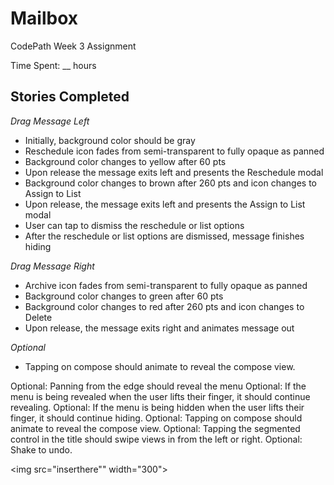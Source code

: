 # Mailbox
CodePath Week 3 Assignment

Time Spent: __ hours

## Stories Completed

*Drag Message Left*
* Initially, background color should be gray
* Reschedule icon fades from semi-transparent to fully opaque as panned
* Background color changes to yellow after 60 pts
* Upon release the message exits left and presents the Reschedule modal
* Background color changes to brown after 260 pts and icon changes to Assign to List
* Upon release, the message exits left and presents the Assign to List modal
* User can tap to dismiss the reschedule or list options
* After the reschedule or list options are dismissed, message finishes hiding

*Drag Message Right*
* Archive icon fades from semi-transparent to fully opaque as panned
* Background color changes to green after 60 pts
* Background color changes to red after 260 pts and icon changes to Delete
* Upon release, the message exits right and animates message out

*Optional*
* Tapping on compose should animate to reveal the compose view.

Optional: Panning from the edge should reveal the menu
Optional: If the menu is being revealed when the user lifts their finger, it should continue revealing.
Optional: If the menu is being hidden when the user lifts their finger, it should continue hiding.
Optional: Tapping on compose should animate to reveal the compose view.
Optional: Tapping the segmented control in the title should swipe views in from the left or right.
Optional: Shake to undo.


<img src="inserthere"" width="300">

